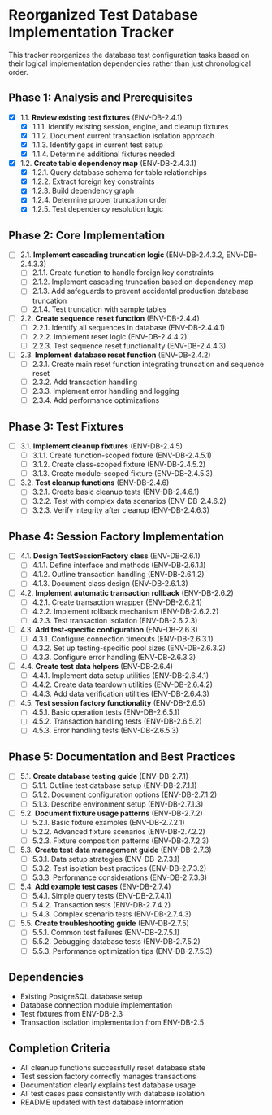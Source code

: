 # Reorganized Test Database Implementation Tracker

This tracker reorganizes the database test configuration tasks based on their logical implementation dependencies rather than just chronological order.

## Phase 1: Analysis and Prerequisites

- [x] 1.1. **Review existing test fixtures** (ENV-DB-2.4.1)
  - [x] 1.1.1. Identify existing session, engine, and cleanup fixtures
  - [x] 1.1.2. Document current transaction isolation approach
  - [x] 1.1.3. Identify gaps in current test setup
  - [x] 1.1.4. Determine additional fixtures needed

- [x] 1.2. **Create table dependency map** (ENV-DB-2.4.3.1)
  - [x] 1.2.1. Query database schema for table relationships
  - [x] 1.2.2. Extract foreign key constraints
  - [x] 1.2.3. Build dependency graph
  - [x] 1.2.4. Determine proper truncation order
  - [x] 1.2.5. Test dependency resolution logic

## Phase 2: Core Implementation

- [ ] 2.1. **Implement cascading truncation logic** (ENV-DB-2.4.3.2, ENV-DB-2.4.3.3)
  - [ ] 2.1.1. Create function to handle foreign key constraints
  - [ ] 2.1.2. Implement cascading truncation based on dependency map
  - [ ] 2.1.3. Add safeguards to prevent accidental production database truncation
  - [ ] 2.1.4. Test truncation with sample tables

- [ ] 2.2. **Create sequence reset function** (ENV-DB-2.4.4)
  - [ ] 2.2.1. Identify all sequences in database (ENV-DB-2.4.4.1)
  - [ ] 2.2.2. Implement reset logic (ENV-DB-2.4.4.2)
  - [ ] 2.2.3. Test sequence reset functionality (ENV-DB-2.4.4.3)

- [ ] 2.3. **Implement database reset function** (ENV-DB-2.4.2)
  - [ ] 2.3.1. Create main reset function integrating truncation and sequence reset
  - [ ] 2.3.2. Add transaction handling
  - [ ] 2.3.3. Implement error handling and logging
  - [ ] 2.3.4. Add performance optimizations

## Phase 3: Test Fixtures

- [ ] 3.1. **Implement cleanup fixtures** (ENV-DB-2.4.5)
  - [ ] 3.1.1. Create function-scoped fixture (ENV-DB-2.4.5.1)
  - [ ] 3.1.2. Create class-scoped fixture (ENV-DB-2.4.5.2)
  - [ ] 3.1.3. Create module-scoped fixture (ENV-DB-2.4.5.3)

- [ ] 3.2. **Test cleanup functions** (ENV-DB-2.4.6)
  - [ ] 3.2.1. Create basic cleanup tests (ENV-DB-2.4.6.1)
  - [ ] 3.2.2. Test with complex data scenarios (ENV-DB-2.4.6.2)
  - [ ] 3.2.3. Verify integrity after cleanup (ENV-DB-2.4.6.3)

## Phase 4: Session Factory Implementation

- [ ] 4.1. **Design TestSessionFactory class** (ENV-DB-2.6.1)
  - [ ] 4.1.1. Define interface and methods (ENV-DB-2.6.1.1)
  - [ ] 4.1.2. Outline transaction handling (ENV-DB-2.6.1.2)
  - [ ] 4.1.3. Document class design (ENV-DB-2.6.1.3)

- [ ] 4.2. **Implement automatic transaction rollback** (ENV-DB-2.6.2)
  - [ ] 4.2.1. Create transaction wrapper (ENV-DB-2.6.2.1)
  - [ ] 4.2.2. Implement rollback mechanism (ENV-DB-2.6.2.2)
  - [ ] 4.2.3. Test transaction isolation (ENV-DB-2.6.2.3)

- [ ] 4.3. **Add test-specific configuration** (ENV-DB-2.6.3)
  - [ ] 4.3.1. Configure connection timeouts (ENV-DB-2.6.3.1)
  - [ ] 4.3.2. Set up testing-specific pool sizes (ENV-DB-2.6.3.2)
  - [ ] 4.3.3. Configure error handling (ENV-DB-2.6.3.3)

- [ ] 4.4. **Create test data helpers** (ENV-DB-2.6.4)
  - [ ] 4.4.1. Implement data setup utilities (ENV-DB-2.6.4.1)
  - [ ] 4.4.2. Create data teardown utilities (ENV-DB-2.6.4.2)
  - [ ] 4.4.3. Add data verification utilities (ENV-DB-2.6.4.3)

- [ ] 4.5. **Test session factory functionality** (ENV-DB-2.6.5)
  - [ ] 4.5.1. Basic operation tests (ENV-DB-2.6.5.1)
  - [ ] 4.5.2. Transaction handling tests (ENV-DB-2.6.5.2)
  - [ ] 4.5.3. Error handling tests (ENV-DB-2.6.5.3)

## Phase 5: Documentation and Best Practices

- [ ] 5.1. **Create database testing guide** (ENV-DB-2.7.1)
  - [ ] 5.1.1. Outline test database setup (ENV-DB-2.7.1.1)
  - [ ] 5.1.2. Document configuration options (ENV-DB-2.7.1.2)
  - [ ] 5.1.3. Describe environment setup (ENV-DB-2.7.1.3)

- [ ] 5.2. **Document fixture usage patterns** (ENV-DB-2.7.2)
  - [ ] 5.2.1. Basic fixture examples (ENV-DB-2.7.2.1)
  - [ ] 5.2.2. Advanced fixture scenarios (ENV-DB-2.7.2.2)
  - [ ] 5.2.3. Fixture composition patterns (ENV-DB-2.7.2.3)

- [ ] 5.3. **Create test data management guide** (ENV-DB-2.7.3)
  - [ ] 5.3.1. Data setup strategies (ENV-DB-2.7.3.1)
  - [ ] 5.3.2. Test isolation best practices (ENV-DB-2.7.3.2)
  - [ ] 5.3.3. Performance considerations (ENV-DB-2.7.3.3)

- [ ] 5.4. **Add example test cases** (ENV-DB-2.7.4)
  - [ ] 5.4.1. Simple query tests (ENV-DB-2.7.4.1)
  - [ ] 5.4.2. Transaction tests (ENV-DB-2.7.4.2)
  - [ ] 5.4.3. Complex scenario tests (ENV-DB-2.7.4.3)

- [ ] 5.5. **Create troubleshooting guide** (ENV-DB-2.7.5)
  - [ ] 5.5.1. Common test failures (ENV-DB-2.7.5.1)
  - [ ] 5.5.2. Debugging database tests (ENV-DB-2.7.5.2)
  - [ ] 5.5.3. Performance optimization tips (ENV-DB-2.7.5.3)

## Dependencies

- Existing PostgreSQL database setup
- Database connection module implementation
- Test fixtures from ENV-DB-2.3
- Transaction isolation implementation from ENV-DB-2.5

## Completion Criteria

- All cleanup functions successfully reset database state
- Test session factory correctly manages transactions
- Documentation clearly explains test database usage
- All test cases pass consistently with database isolation
- README updated with test database information